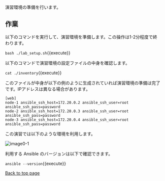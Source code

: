 演習環境の準備を行います。

## 作業

以下のコマンドを実行して、演習環境を準備します。この操作は1-2分程度で終わります。

`bash ./lab_setup.sh`{{execute}}

以下のコマンドで演習環境の設定ファイルの中身を確認します。

`cat ./inventory`{{execute}}

このファイルが中身が以下の例のように生成されていれば演習環境の準備は完了です。IPアドレスは異なる場合があります。

```
[web]
node-1 ansible_ssh_host=172.20.0.2 ansible_ssh_user=root ansible_ssh_pass=password
node-2 ansible_ssh_host=172.20.0.3 ansible_ssh_user=root ansible_ssh_pass=password
node-3 ansible_ssh_host=172.20.0.4 ansible_ssh_user=root ansible_ssh_pass=password
```

この演習では以下のような環境を利用します。

![image0-1](https://raw.githubusercontent.com/irixjp/katacoda-scenarios/master/ansible-101/images/image0-1.png "image0-1")

利用する Ansible のバージョンは以下で確認できます。

`ansible --version`{{execute}}

[Back to top page](https://www.katacoda.com/irixjp)
